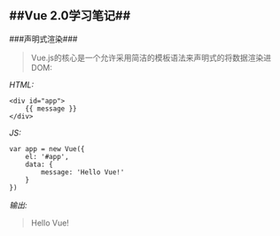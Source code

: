 ##Vue 2.0学习笔记##
---
###声明式渲染###
> Vue.js的核心是一个允许采用简洁的模板语法来声明式的将数据渲染进DOM:

*HTML:*

    <div id="app">
        {{ message }}
    </div>

*JS:*

    var app = new Vue({
        el: '#app',
        data: {
            message: 'Hello Vue!'
        }
    })
  
*输出:*
> Hello Vue! 